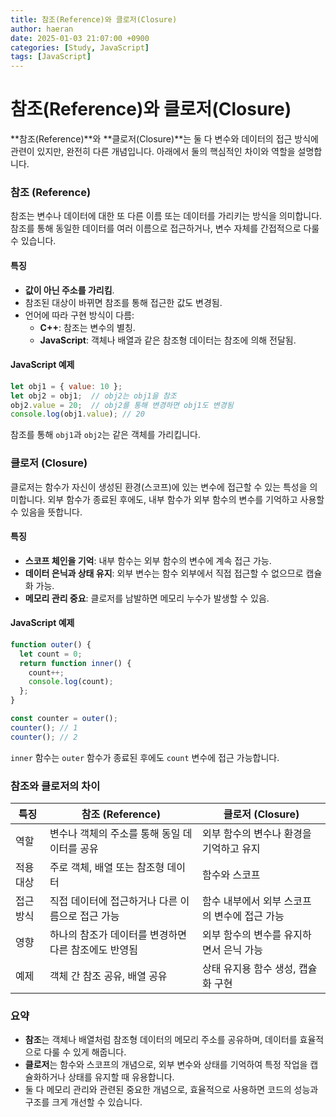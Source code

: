 ```yaml
---
title: 참조(Reference)와 클로저(Closure)
author: haeran
date: 2025-01-03 21:07:00 +0900
categories: [Study, JavaScript]
tags: [JavaScript]
---
```


# 참조(Reference)와 클로저(Closure)

**참조(Reference)**와 **클로저(Closure)**는 둘 다 변수와 데이터의 접근 방식에 관련이 있지만, 완전히 다른 개념입니다. 아래에서 둘의 핵심적인 차이와 역할을 설명합니다.

### 참조 (Reference)
참조는 변수나 데이터에 대한 또 다른 이름 또는 데이터를 가리키는 방식을 의미합니다. 참조를 통해 동일한 데이터를 여러 이름으로 접근하거나, 변수 자체를 간접적으로 다룰 수 있습니다.

#### 특징
- **값이 아닌 주소를 가리킴**.
- 참조된 대상이 바뀌면 참조를 통해 접근한 값도 변경됨.
- 언어에 따라 구현 방식이 다름:
  - **C++**: 참조는 변수의 별칭.
  - **JavaScript**: 객체나 배열과 같은 참조형 데이터는 참조에 의해 전달됨.

#### JavaScript 예제
```javascript
let obj1 = { value: 10 };
let obj2 = obj1;  // obj2는 obj1을 참조
obj2.value = 20;  // obj2를 통해 변경하면 obj1도 변경됨
console.log(obj1.value); // 20
```
참조를 통해 `obj1`과 `obj2`는 같은 객체를 가리킵니다.

### 클로저 (Closure)
클로저는 함수가 자신이 생성된 환경(스코프)에 있는 변수에 접근할 수 있는 특성을 의미합니다. 외부 함수가 종료된 후에도, 내부 함수가 외부 함수의 변수를 기억하고 사용할 수 있음을 뜻합니다.

#### 특징
- **스코프 체인을 기억**: 내부 함수는 외부 함수의 변수에 계속 접근 가능.
- **데이터 은닉과 상태 유지**: 외부 변수는 함수 외부에서 직접 접근할 수 없으므로 캡슐화 가능.
- **메모리 관리 중요**: 클로저를 남발하면 메모리 누수가 발생할 수 있음.

#### JavaScript 예제
```javascript
function outer() {
  let count = 0;
  return function inner() {
    count++;
    console.log(count);
  };
}

const counter = outer();
counter(); // 1
counter(); // 2
```
`inner` 함수는 `outer` 함수가 종료된 후에도 `count` 변수에 접근 가능합니다.

### 참조와 클로저의 차이
| 특징          | 참조 (Reference)                         | 클로저 (Closure)                          |
|---------------|------------------------------------------|-------------------------------------------|
| 역할          | 변수나 객체의 주소를 통해 동일 데이터를 공유 | 외부 함수의 변수나 환경을 기억하고 유지    |
| 적용 대상     | 주로 객체, 배열 또는 참조형 데이터          | 함수와 스코프                              |
| 접근 방식     | 직접 데이터에 접근하거나 다른 이름으로 접근 가능 | 함수 내부에서 외부 스코프의 변수에 접근 가능 |
| 영향          | 하나의 참조가 데이터를 변경하면 다른 참조에도 반영됨 | 외부 함수의 변수를 유지하면서 은닉 가능    |
| 예제          | 객체 간 참조 공유, 배열 공유              | 상태 유지용 함수 생성, 캡슐화 구현         |

### 요약
- **참조**는 객체나 배열처럼 참조형 데이터의 메모리 주소를 공유하며, 데이터를 효율적으로 다룰 수 있게 해줍니다.
- **클로저**는 함수와 스코프의 개념으로, 외부 변수와 상태를 기억하여 특정 작업을 캡슐화하거나 상태를 유지할 때 유용합니다.
- 둘 다 메모리 관리와 관련된 중요한 개념으로, 효율적으로 사용하면 코드의 성능과 구조를 크게 개선할 수 있습니다.

